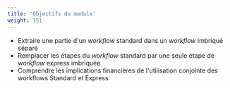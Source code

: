 ```yaml
---
title: 'Objectifs du module'
weight: 151
---
```


- Extraire une partie d'un *workflow* standard dans un *workflow* imbriqué séparé
- Remplacer les étapes du *workflow* standard par une seule étape de *workflow* express imbriquée
- Comprendre les implications financières de l'utilisation conjointe des workflows Standard et Express
